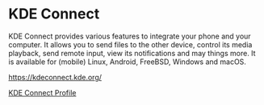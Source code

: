 # KDE Connect

KDE Connect provides various features to integrate your phone and your computer. It allows you to send files to the other device, control its media playback, send remote input, view its notifications and may things more. It is available for (mobile) Linux, Android, FreeBSD, Windows and macOS.

https://kdeconnect.kde.org/

[KDE Connect Profile](kdeconnect.yml)

